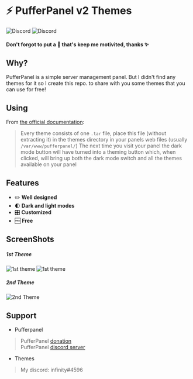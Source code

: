 # ⚡ PufferPanel v2 Themes
![Discord](https://img.shields.io/discord/916564126950625280?label=Infinity%20Host&logo=discord&logoColor=white)
![Discord](https://img.shields.io/discord/291396338141364226?color=blue&label=PufferPanel&logo=discord&logoColor=white)
#### Don't forgot to put a 🌟 that's keep me motivited, thanks ✨

## Why?

PufferPanel is a simple server management panel. But I didn't find any themes for it so I create this repo. to share with you some themes that you can use for free!

## Using

From [the official documentation](https://docs.pufferpanel.com/en/latest/guides/themes.html):
> Every theme consists of one `.tar` file, place this file (without extracting it) in the themes directory in your panels web files (usually `/var/www/pufferpanel/`) The next time you visit your panel the dark mode button will have turned into a theming button which, when clicked, will bring up both the dark mode switch and all the themes available on your panel

## Features
* ✏️ **Well designed**
* 🌓 **Dark and light modes**
* 🎛 **Customized**
* 🆓 **Free**

## ScreenShots
##### 1st Theme
![1st theme](https://i.imgur.com/5u1c3Cq.png)
![1st theme](https://i.imgur.com/ijpcoeY.png)
##### 2nd Theme
![2nd Theme](https://i.imgur.com/wDt3mQ2.png)
## Support
* Pufferpanel
> PufferPanel [donation](https://opencollective.com/pufferpanel) <br>
> PufferPanel [discord server](https://discord.gg/v8dz49e) <br>
* Themes<br>
> My discord: infinity#4596
